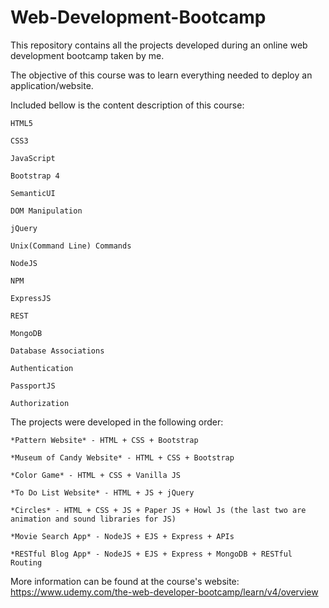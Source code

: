 # Web-Development-Bootcamp

This repository contains all the projects developed during an online web development bootcamp taken by me.

The objective of this course was to learn everything needed to deploy an application/website. 

Included bellow is the content description of this course:

	HTML5

	CSS3

	JavaScript

	Bootstrap 4

	SemanticUI

	DOM Manipulation

	jQuery

	Unix(Command Line) Commands

	NodeJS

	NPM

	ExpressJS

	REST

	MongoDB

	Database Associations

	Authentication

	PassportJS

	Authorization

The projects were developed in the following order:

	*Pattern Website* - HTML + CSS + Bootstrap
	
	*Museum of Candy Website* - HTML + CSS + Bootstrap
	
	*Color Game* - HTML + CSS + Vanilla JS
	
	*To Do List Website* - HTML + JS + jQuery
	
	*Circles* - HTML + CSS + JS + Paper JS + Howl Js (the last two are animation and sound libraries for JS)
	
	*Movie Search App* - NodeJS + EJS + Express + APIs
	
	*RESTful Blog App* - NodeJS + EJS + Express + MongoDB + RESTful Routing
	

More information can be found at the course's website: https://www.udemy.com/the-web-developer-bootcamp/learn/v4/overview
